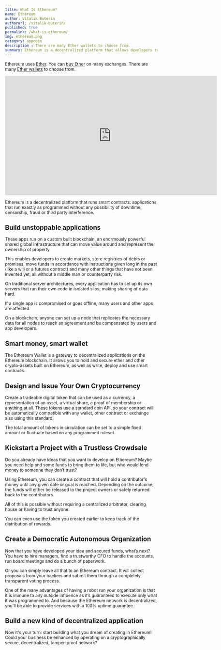 ```yaml
---
title: What Is Ethereum?
name: Ethereum
author: Vitalik Buterin
authorurl: /vitalik-buterin/
published: true
permalink: /what-is-ethereum/
img: ethereum.png
category: appcoin
description : There are many Ether wallets to choose from.
summary: Ethereum is a decentralized platform that allows developers to create decentralized applications and smart contracts. 
---
```


<p>Ethereum uses <a href="/what-is-ether/">Ether</a>. You can <a href="/how-to-buy-ether/">buy Ether</a> on many exchanges. There are many <a href="/ethereum-wallets/">Ether wallets</a> to choose from.
<p><center><script type="text/javascript" src="https://files.coinmarketcap.com/static/widget/currency.js"></script><div class="coinmarketcap-currency-widget" data-currency="ethereum" data-base="USD" data-secondary="BTC" data-ticker="true" data-rank="true" data-marketcap="true" data-volume="true" data-stats="USD" data-statsticker="false"></div></center>
<p><center><iframe width="700" height="394" src="https://www.youtube.com/embed/j23HnORQXvs?rel=0" frameborder="0" allowfullscreen></iframe></center>
<p>Ethereum is a decentralized platform that runs smart contracts: applications that run exactly as programmed without any possibility of downtime, censorship, fraud or third party interference.
<p><h2>Build unstoppable applications</h2>
<p>These apps run on a custom built blockchain, an enormously powerful shared global infrastructure that can move value around and represent the ownership of property.
<p>This enables developers to create markets, store registries of debts or promises, move funds in accordance with instructions given long in the past (like a will or a futures contract) and many other things that have not been invented yet, all without a middle man or counterparty risk.
<p>On traditional server architectures, every application has to set up its own servers that run their own code in isolated silos, making sharing of data hard.
<p>If a single app is compromised or goes offline, many users and other apps are affected.
<p>On a blockchain, anyone can set up a node that replicates the necessary data for all nodes to reach an agreement and be compensated by users and app developers.
<p><h2>Smart money, smart wallet</h2>
<p>The Ethereum Wallet is a gateway to decentralized applications on the Ethereum blockchain. It allows you to hold and secure ether and other crypto-assets built on Ethereum, as well as write, deploy and use smart contracts.
<p><h2>Design and Issue Your Own Cryptocurrency</h2>
<p>Create a tradeable digital token that can be used as a currency, a representation of an asset, a virtual share, a proof of membership or anything at all. These tokens use a standard coin API, so your contract will be automatically compatible with any wallet, other contract or exchange also using this standard.
<p>The total amount of tokens in circulation can be set to a simple fixed amount or fluctuate based on any programmed ruleset.
<p><h2>Kickstart a Project with a Trustless Crowdsale</h2>
<p>Do you already have ideas that you want to develop on Ethereum? Maybe you need help and some funds to bring them to life, but who would lend money to someone they don’t trust?
<p>Using Ethereum, you can create a contract that will hold a contributor's money until any given date or goal is reached. Depending on the outcome, the funds will either be released to the project owners or safely returned back to the contributors.
<p>All of this is possible without requiring a centralized arbitrator, clearing house or having to trust anyone.
<p>You can even use the token you created earlier to keep track of the distribution of rewards.
<p><h2>Create a Democratic Autonomous Organization</h2>
<p>Now that you have developed your idea and secured funds, what’s next? You have to hire managers, find a trustworthy CFO to handle the accounts, run board meetings and do a bunch of paperwork.
<p>Or you can simply leave all that to an Ethereum contract. It will collect proposals from your backers and submit them through a completely transparent voting process.
<p>One of the many advantages of having a robot run your organization is that it is immune to any outside influence as it’s guaranteed to execute only what it was programmed to. And because the Ethereum network is decentralized, you'll be able to provide services with a 100% uptime guarantee.
<p><h2>Build a new kind of decentralized application</h2>
<p>Now it's your turn: start building what you dream of creating in Ethereum! Could your business be enhanced by operating on a cryptographically secure, decentralized, tamper-proof network?